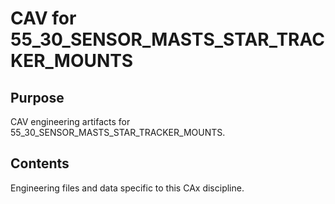# CAV for 55_30_SENSOR_MASTS_STAR_TRACKER_MOUNTS

## Purpose
CAV engineering artifacts for 55_30_SENSOR_MASTS_STAR_TRACKER_MOUNTS.

## Contents
Engineering files and data specific to this CAx discipline.

